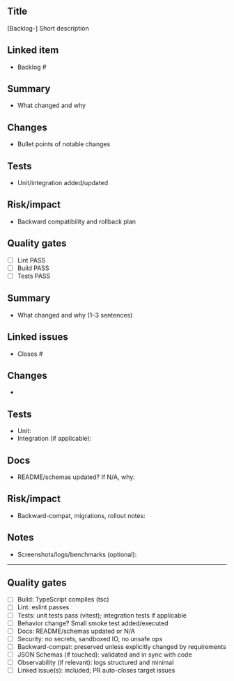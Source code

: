 ## Title

[Backlog-<ID>] Short description

## Linked item

-   Backlog #<ID>

## Summary

-   What changed and why

## Changes

-   Bullet points of notable changes

## Tests

-   Unit/integration added/updated

## Risk/impact

-   Backward compatibility and rollback plan

## Quality gates

-   [ ] Lint PASS
-   [ ] Build PASS
-   [ ] Tests PASS

## Summary

-   What changed and why (1–3 sentences)

## Linked issues

-   Closes #

## Changes

-

## Tests

-   Unit:
-   Integration (if applicable):

## Docs

-   README/schemas updated? If N/A, why:

## Risk/impact

-   Backward-compat, migrations, rollout notes:

## Notes

-   Screenshots/logs/benchmarks (optional):

---

## Quality gates

-   [ ] Build: TypeScript compiles (tsc)
-   [ ] Lint: eslint passes
-   [ ] Tests: unit tests pass (vitest); integration tests if applicable
-   [ ] Behavior change? Small smoke test added/executed
-   [ ] Docs: README/schemas updated or N/A
-   [ ] Security: no secrets, sandboxed IO, no unsafe ops
-   [ ] Backward-compat: preserved unless explicitly changed by requirements
-   [ ] JSON Schemas (if touched): validated and in sync with code
-   [ ] Observability (if relevant): logs structured and minimal
-   [ ] Linked issue(s): included; PR auto-closes target issues
